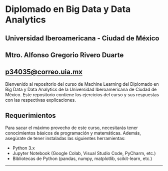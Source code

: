 # Diplomado en Big Data y Data Analytics
## Universidad Iberoamericana - Ciudad de México
## Mtro. Alfonso Gregorio Rivero Duarte
## p34035@correo.uia.mx

Bienvenido al repositorio del curso de Machine Learning del Diplomado en Big Data y Data Analytics de la Universidad Iberoamericana de Ciudad de México. Este repositorio contiene los ejercicios del curso y sus respuestas con las respectivas explicaciones.

## Requerimientos

Para sacar el máximo provecho de este curso, necesitarás tener conocimientos básicos de programación y matemáticas. Además, asegúrate de tener instaladas las siguientes herramientas:

- Python 3.x
- Jupyter Notebook (Google Colab, Visual Studio Code, PyCharm, etc.)
- Bibliotecas de Python (pandas, numpy, matplotlib, scikit-learn, etc.)

---
